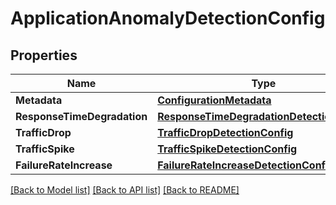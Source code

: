 # ApplicationAnomalyDetectionConfig

## Properties

Name | Type | Description | Notes
------------ | ------------- | ------------- | -------------
**Metadata** | [**ConfigurationMetadata**](ConfigurationMetadata.md) |  | [optional] 
**ResponseTimeDegradation** | [**ResponseTimeDegradationDetectionConfig**](ResponseTimeDegradationDetectionConfig.md) |  | 
**TrafficDrop** | [**TrafficDropDetectionConfig**](TrafficDropDetectionConfig.md) |  | 
**TrafficSpike** | [**TrafficSpikeDetectionConfig**](TrafficSpikeDetectionConfig.md) |  | 
**FailureRateIncrease** | [**FailureRateIncreaseDetectionConfig**](FailureRateIncreaseDetectionConfig.md) |  | 

[[Back to Model list]](../README.md#documentation-for-models) [[Back to API list]](../README.md#documentation-for-api-endpoints) [[Back to README]](../README.md)


